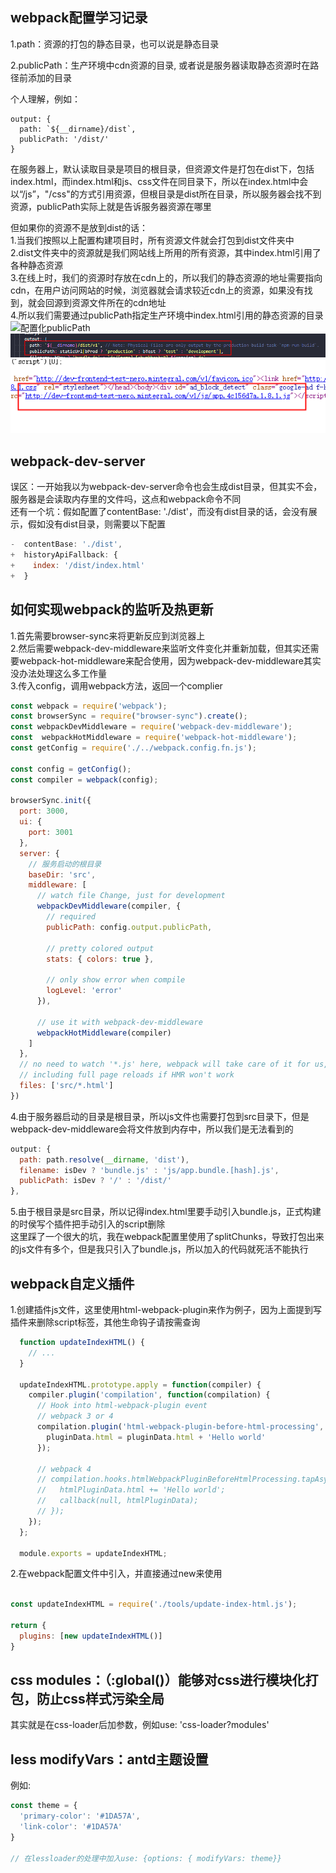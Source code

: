 ## webpack配置学习记录
1.path：资源的打包的静态目录，也可以说是静态目录<br>

2.publicPath：生产环境中cdn资源的目录, 或者说是服务器读取静态资源时在路径前添加的目录<br>

个人理解，例如：
```
output: {
  path: `${__dirname}/dist`,
  publicPath: '/dist/'
}
```
在服务器上，默认读取目录是项目的根目录，但资源文件是打包在dist下，包括index.html，而index.html和js、css文件在同目录下，所以在index.html中会以“/js”，"/css"的方式引用资源，但根目录是dist所在目录，所以服务器会找不到资源，publicPath实际上就是告诉服务器资源在哪里<br>

但如果你的资源不是放到dist的话：<br>
1.当我们按照以上配置构建项目时，所有资源文件就会打包到dist文件夹中<br>
2.dist文件夹中的资源就是我们网站线上所用的所有资源，其中index.html引用了各种静态资源<br>
3.在线上时，我们的资源时存放在cdn上的，所以我们的静态资源的地址需要指向cdn，在用户访问网站的时候，浏览器就会请求较近cdn上的资源，如果没有找到，就会回源到资源文件所在的cdn地址<br>
4.所以我们需要通过publicPath指定生产环境中index.html引用的静态资源的目录<br>
![配置化publicPath](./webpack/images/F2DAD5D9-FD84-4cc7-9444-32893966B1FC)<br>
![webpack读取配置构建](./webpack/images/B113CFCB-9BA3-4d6f-A62B-60FF1C2A8A57.png)<br>
![线上路径](./webpack/images/B2C263D0-F1E4-4bc2-A589-183F8C32D9A7.png)<br>

## webpack-dev-server
误区：一开始我以为webpack-dev-server命令也会生成dist目录，但其实不会，服务器是会读取内存里的文件吗，这点和webpack命令不同<br>
还有一个坑：假如配置了contentBase: './dist'，而没有dist目录的话，会没有展示，假如没有dist目录，则需要以下配置
```javascript
-  contentBase: './dist',
+  historyApiFallback: {
+    index: '/dist/index.html'
+  }
```

## 如何实现webpack的监听及热更新
1.首先需要browser-sync来将更新反应到浏览器上<br>
2.然后需要webpack-dev-middleware来监听文件变化并重新加载，但其实还需要webpack-hot-middleware来配合使用，因为webpack-dev-middleware其实没办法处理这么多工作量<br>
3.传入config，调用webpack方法，返回一个complier<br>
```javascript
const webpack = require('webpack');
const browserSync = require("browser-sync").create();
const webpackDevMiddleware = require('webpack-dev-middleware');
const  webpackHotMiddleware = require('webpack-hot-middleware');
const getConfig = require('./../webpack.config.fn.js');

const config = getConfig();
const compiler = webpack(config);

browserSync.init({
  port: 3000,
  ui: {
    port: 3001
  },
  server: {
    // 服务启动的根目录
    baseDir: 'src',
    middleware: [
      // watch file Change, just for development
      webpackDevMiddleware(compiler, {
        // required
        publicPath: config.output.publicPath,

        // pretty colored output
        stats: { colors: true },

        // only show error when compile
        logLevel: 'error'
      }),

      // use it with webpack-dev-middleware
      webpackHotMiddleware(compiler)
    ]
  },
  // no need to watch '*.js' here, webpack will take care of it for us,
  // including full page reloads if HMR won't work
  files: ['src/*.html']
})
```
4.由于服务器启动的目录是根目录，所以js文件也需要打包到src目录下，但是webpack-dev-middleware会将文件放到内存中，所以我们是无法看到的<br>
```javascript
output: {
  path: path.resolve(__dirname, 'dist'),
  filename: isDev ? 'bundle.js' : 'js/app.bundle.[hash].js',
  publicPath: isDev ? '/' : '/dist/'
},
```
5.由于根目录是src目录，所以记得index.html里要手动引入bundle.js，正式构建的时侯写个插件把手动引入的script删除<br>
这里踩了一个很大的坑，我在webpack配置里使用了splitChunks，导致打包出来的js文件有多个，但是我只引入了bundle.js，所以加入的代码就死活不能执行<br>

## webpack自定义插件
1.创建插件js文件，这里使用html-webpack-plugin来作为例子，因为上面提到写插件来删除script标签，其他生命钩子请按需查询
```javascript
  function updateIndexHTML() {
    // ...
  }

  updateIndexHTML.prototype.apply = function(compiler) {
    compiler.plugin('compilation', function(compilation) {
      // Hook into html-webpack-plugin event
      // webpack 3 or 4
      compilation.plugin('html-webpack-plugin-before-html-processing', function(pluginData) {
        pluginData.html = pluginData.html + 'Hello world'
      });

      // webpack 4
      // compilation.hooks.htmlWebpackPluginBeforeHtmlProcessing.tapAsync(pluginName, (htmlPluginData, callback) => {
      //   htmlPluginData.html += 'Hello world';
      //   callback(null, htmlPluginData);
      // });
    });
  };

  module.exports = updateIndexHTML;
```

2.在webpack配置文件中引入，并直接通过new来使用
```javascript

const updateIndexHTML = require('./tools/update-index-html.js');

return {
  plugins: [new updateIndexHTML()]
}
```

## css modules：（:global()）能够对css进行模块化打包，防止css样式污染全局
其实就是在css-loader后加参数，例如use: 'css-loader?modules'

## less modifyVars：antd主题设置
例如:
```javascript
const theme = {
  'primary-color': '#1DA57A',
  'link-color': '#1DA57A'
}

// 在lessloader的处理中加入use: {options: { modifyVars: theme}}
```